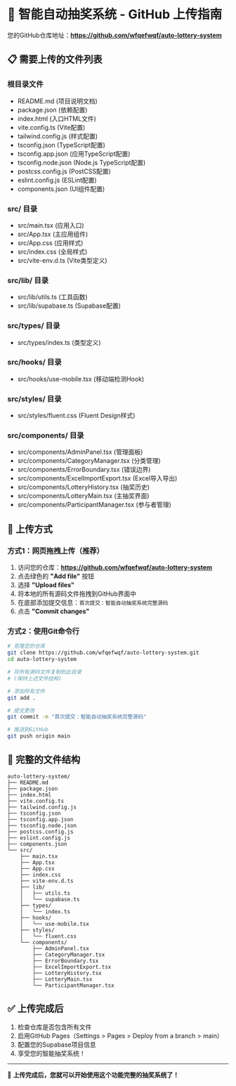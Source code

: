# 🚀 智能自动抽奖系统 - GitHub 上传指南

您的GitHub仓库地址：**https://github.com/wfqefwqf/auto-lottery-system**

## 📋 需要上传的文件列表

### 根目录文件
- README.md (项目说明文档)
- package.json (依赖配置)
- index.html (入口HTML文件)
- vite.config.ts (Vite配置)
- tailwind.config.js (样式配置)
- tsconfig.json (TypeScript配置)
- tsconfig.app.json (应用TypeScript配置)
- tsconfig.node.json (Node.js TypeScript配置)
- postcss.config.js (PostCSS配置)
- eslint.config.js (ESLint配置)
- components.json (UI组件配置)

### src/ 目录
- src/main.tsx (应用入口)
- src/App.tsx (主应用组件)
- src/App.css (应用样式)
- src/index.css (全局样式)
- src/vite-env.d.ts (Vite类型定义)

### src/lib/ 目录
- src/lib/utils.ts (工具函数)
- src/lib/supabase.ts (Supabase配置)

### src/types/ 目录
- src/types/index.ts (类型定义)

### src/hooks/ 目录
- src/hooks/use-mobile.tsx (移动端检测Hook)

### src/styles/ 目录
- src/styles/fluent.css (Fluent Design样式)

### src/components/ 目录
- src/components/AdminPanel.tsx (管理面板)
- src/components/CategoryManager.tsx (分类管理)
- src/components/ErrorBoundary.tsx (错误边界)
- src/components/ExcelImportExport.tsx (Excel导入导出)
- src/components/LotteryHistory.tsx (抽奖历史)
- src/components/LotteryMain.tsx (主抽奖界面)
- src/components/ParticipantManager.tsx (参与者管理)

## 🎯 上传方式

### 方式1：网页拖拽上传（推荐）

1. 访问您的仓库：**https://github.com/wfqefwqf/auto-lottery-system**
2. 点击绿色的 **"Add file"** 按钮
3. 选择 **"Upload files"**
4. 将本地的所有源码文件拖拽到GitHub界面中
5. 在底部添加提交信息：`首次提交：智能自动抽奖系统完整源码`
6. 点击 **"Commit changes"**

### 方式2：使用Git命令行

```bash
# 克隆您的仓库
git clone https://github.com/wfqefwqf/auto-lottery-system.git
cd auto-lottery-system

# 将所有源码文件复制到此目录
# (保持上述文件结构)

# 添加所有文件
git add .

# 提交更改
git commit -m "首次提交：智能自动抽奖系统完整源码"

# 推送到GitHub
git push origin main
```

## 📁 完整的文件结构

```
auto-lottery-system/
├── README.md
├── package.json
├── index.html
├── vite.config.ts
├── tailwind.config.js
├── tsconfig.json
├── tsconfig.app.json
├── tsconfig.node.json
├── postcss.config.js
├── eslint.config.js
├── components.json
└── src/
    ├── main.tsx
    ├── App.tsx
    ├── App.css
    ├── index.css
    ├── vite-env.d.ts
    ├── lib/
    │   ├── utils.ts
    │   └── supabase.ts
    ├── types/
    │   └── index.ts
    ├── hooks/
    │   └── use-mobile.tsx
    ├── styles/
    │   └── fluent.css
    └── components/
        ├── AdminPanel.tsx
        ├── CategoryManager.tsx
        ├── ErrorBoundary.tsx
        ├── ExcelImportExport.tsx
        ├── LotteryHistory.tsx
        ├── LotteryMain.tsx
        └── ParticipantManager.tsx
```

## ✅ 上传完成后

1. 检查仓库是否包含所有文件
2. 启用GitHub Pages（Settings > Pages > Deploy from a branch > main）
3. 配置您的Supabase项目信息
4. 享受您的智能抽奖系统！

---

🎉 **上传完成后，您就可以开始使用这个功能完整的抽奖系统了！**